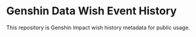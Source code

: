 # Genshin Data Wish Event History

This repository is Genshin Impact wish history metadata for public usage.
 
